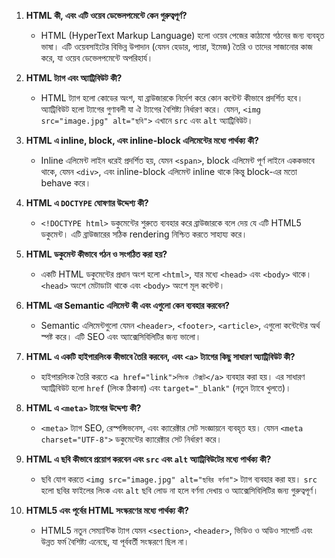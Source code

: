

1. **HTML কী, এবং এটি ওয়েব ডেভেলপমেন্টে কেন গুরুত্বপূর্ণ?**
   - HTML (HyperText Markup Language) হলো ওয়েব পেজের কাঠামো গঠনের জন্য ব্যবহৃত ভাষা। এটি ওয়েবসাইটের বিভিন্ন উপাদান (যেমন হেডার, প্যারা, ইমেজ) তৈরি ও তাদের সাজানোর কাজ করে, যা ওয়েব ডেভেলপমেন্টে অপরিহার্য।

2. **HTML ট্যাগ এবং অ্যাট্রিবিউট কী?**
   - HTML ট্যাগ হলো কোডের অংশ, যা ব্রাউজারকে নির্দেশ করে কোন কন্টেন্ট কীভাবে প্রদর্শিত হবে। অ্যাট্রিবিউট হলো ট্যাগের গুণাবলী যা ঐ ট্যাগের বৈশিষ্ট্য নির্ধারণ করে। যেমন, `<img src="image.jpg" alt="ছবি">` এখানে `src` এবং `alt` অ্যাট্রিবিউট।

3. **HTML এ inline, block, এবং inline-block এলিমেন্টের মধ্যে পার্থক্য কী?**
   - Inline এলিমেন্ট লাইন ধরেই প্রদর্শিত হয়, যেমন `<span>`, block এলিমেন্ট পূর্ণ লাইনে এককভাবে থাকে, যেমন `<div>`, এবং inline-block এলিমেন্ট inline থাকে কিন্তু block-এর মতো behave করে।

4. **HTML এ `DOCTYPE` ঘোষণার উদ্দেশ্য কী?**
   - `<!DOCTYPE html>` ডকুমেন্টের শুরুতে ব্যবহার করে ব্রাউজারকে বলে দেয় যে এটি HTML5 ডকুমেন্ট। এটি ব্রাউজারের সঠিক rendering নিশ্চিত করতে সাহায্য করে।

5. **HTML ডকুমেন্ট কীভাবে গঠন ও সংগঠিত করা হয়?**
   - একটি HTML ডকুমেন্টের প্রধান অংশ হলো `<html>`, যার মধ্যে `<head>` এবং `<body>` থাকে। `<head>` অংশে মেটাডাটা থাকে এবং `<body>` অংশে মূল কন্টেন্ট।

6. **HTML এর Semantic এলিমেন্ট কী এবং এগুলো কেন ব্যবহার করবেন?**
   - Semantic এলিমেন্টগুলো যেমন `<header>`, `<footer>`, `<article>`, এগুলো কন্টেন্টের অর্থ স্পষ্ট করে। এটি SEO এবং অ্যাক্সেসিবিলিটির জন্য ভালো।

7. **HTML এ একটি হাইপারলিংক কীভাবে তৈরি করবেন, এবং `<a>` ট্যাগের কিছু সাধারণ অ্যাট্রিবিউট কী?**
   - হাইপারলিংক তৈরি করতে `<a href="link">লিংক টেক্সট</a>` ব্যবহার করা হয়। এর সাধারণ অ্যাট্রিবিউট হলো `href` (লিংক ঠিকানা) এবং `target="_blank"` (নতুন ট্যাবে খুলতে)।

8. **HTML এ `<meta>` ট্যাগের উদ্দেশ্য কী?**
   - `<meta>` ট্যাগ SEO, রেস্পন্সিভনেস, এবং ক্যারেক্টার সেট সংজ্ঞায়নে ব্যবহৃত হয়। যেমন `<meta charset="UTF-8">` ডকুমেন্টের ক্যারেক্টার সেট নির্ধারণ করে।

9. **HTML এ ছবি কীভাবে প্রয়োগ করবেন এবং `src` এবং `alt` অ্যাট্রিবিউটের মধ্যে পার্থক্য কী?**
   - ছবি যোগ করতে `<img src="image.jpg" alt="ছবির বর্ণনা">` ট্যাগ ব্যবহার করা হয়। `src` হলো ছবির ফাইলের লিংক এবং `alt` ছবি লোড না হলে বর্ণনা দেখায় ও অ্যাক্সেসিবিলিটির জন্য গুরুত্বপূর্ণ।

10. **HTML5 এবং পূর্বের HTML সংস্করণের মধ্যে পার্থক্য কী?**
    - HTML5 নতুন সেম্যান্টিক ট্যাগ যেমন `<section>`, `<header>`, ভিডিও ও অডিও সাপোর্ট এবং উন্নত ফর্ম বৈশিষ্ট্য এনেছে, যা পূর্ববর্তী সংস্করণে ছিল না।

